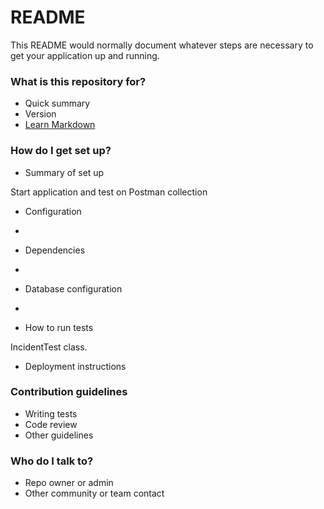 # README #

This README would normally document whatever steps are necessary to get your application up and running.

### What is this repository for? ###

* Quick summary
* Version
* [Learn Markdown](https://bitbucket.org/tutorials/markdowndemo)

### How do I get set up? ###

* Summary of set up

Start application and test on Postman collection 

* Configuration

-

* Dependencies

-

* Database configuration

-

* How to run tests

IncidentTest class. 

* Deployment instructions

### Contribution guidelines ###

* Writing tests
* Code review
* Other guidelines

### Who do I talk to? ###

* Repo owner or admin
* Other community or team contact